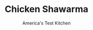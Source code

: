 ---
layout: ../../layouts/MarkdownPostLayout.astro
title: Chicken Shawarma
author: America's Test Kitchen
pubDate: 2023-03-15
description: "Could we translate this take-out specialty—traditionally cooked on a spinning live-fire spit—into a recipe suitable for home kitchens?"
image_url: https://res.cloudinary.com/hksqkdlah/image/upload/ar_1:1,c_fill,dpr_2.0,f_auto,fl_lossy.progressive.strip_profile,g_faces:auto,q_auto:low,w_344/40243_sfs-chicken-shwarma-19
tags: ["Main Courses","Middle Eastern","Chicken"]
calories: 2532
protein: 40
carbohydrates: 13
fats: 
fiber: 3
ingredients: ["1 small head, red cabbage (1¼ pounds), cored and sliced very thin (6 cups)","1/2 cup, fresh parsley leaves","6 tablespoons, extra-virgin olive oil",", Kosher salt and pepper","1 cup whole-milk, yogurt","2 tablespoons, lemon juice","1 , lemon","2 , garlic cloves, minced","2 1/2 pounds, boneless, skinless chicken thighs, trimmed","2 teaspoons, paprika","2 teaspoons, ground cumin","3 , plum tomatoes, sliced thin","1/2 English, cucumber, cut into ½-inch dice",", Pita bread, warmed"]
serves: 6
time: "1 hour"
instructions: ["Combine cabbage, parsley, ¼ cup oil, and 1 teaspoon salt in bowl; set aside. Combine yogurt, lemon juice, garlic, ¾ teaspoon salt, and ½ teaspoon pepper in second bowl; set aside.","Adjust oven rack 6 inches from broiler element and heat broiler. Line rimmed baking sheet with aluminum foil and set wire rack in sheet.","Pat chicken dry with paper towels. Combine chicken, paprika, cumin, 2 teaspoons salt, ½ teaspoon pepper, and remaining 2 tablespoons oil in large bowl.","Place chicken in single layer on prepared wire rack, smooth sides down. Trim ends from lemon, then cut lemon in half. Place lemon halves cut side up on rack. Broil until chicken is well browned and registers at least 175 degrees, 16 to 20 minutes, rotating sheet halfway through broiling. Let rest for 5 minutes.","Slice chicken into thin strips and transfer to platter. Squeeze juice from 1 lemon half over chicken. Squeeze juice from remaining lemon half into cabbage mixture and stir to combine. Transfer cabbage mixture to platter with chicken. Arrange tomatoes and cucumber on platter. Serve with yogurt sauce and warm pita."]
nutrition: ["906 mg Potassium","439 mg Phosphorus","133 mg Calcium","3 mg Iron","77 mg Magnesium","921 mg Sodium","3 mg Zinc","23 g Fat","11 mg Niacin (B3)","13 g Monounsaturated","3 g Polyunsaturated","67 mg Vitamin C","182 mg Cholesterol","4 g Saturated","3 g Fiber","40 µg Folate (food)","6 g Sugars","137 µg Vitamin K","317 g Water","13 g Carbs","40 µg Folate equivalent (total)","40 g Protein","2 mg Vitamin E","1 µg Vitamin B12","1 mg Vitamin B6","122 µg Vitamin A","422 kcal Energy","2532 calories"]
notes: "If youre using table salt, cut the amounts in this recipe in half."
---